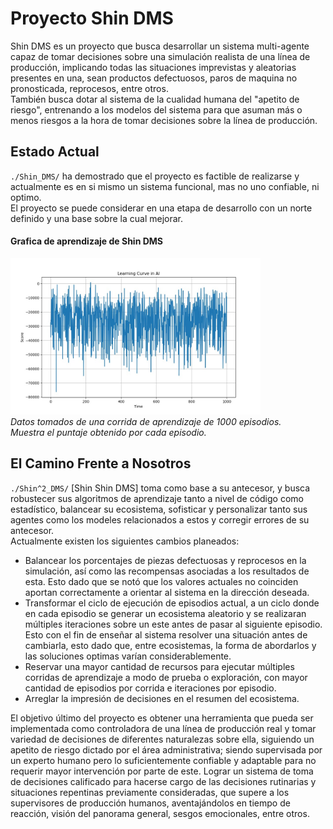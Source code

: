 # Proyecto Shin DMS
Shin DMS es un proyecto que busca desarrollar un sistema multi-agente capaz de tomar decisiones sobre una simulación realista de una línea de producción, implicando todas las situaciones imprevistas y aleatorias presentes en una, sean productos defectuosos, paros de maquina no pronosticada, reprocesos, entre otros.<br>
También busca dotar al sistema de la cualidad humana del "apetito de riesgo", entrenando a los modelos del sistema para que asuman más o menos riesgos a la hora de tomar decisiones sobre la línea de producción.

## Estado Actual 
`./Shin_DMS/` ha demostrado que el proyecto es factible de realizarse y actualmente es en si mismo un sistema funcional, mas no uno confiable, ni optimo.<br>
El proyecto se puede considerar en una etapa de desarrollo con un norte definido y una base sobre la cual mejorar.
#### Grafica de aprendizaje de Shin DMS
<img src="/Shin_DMS/Reultados_1/grafica_aprendizaje.jpeg" height="250px" width="400px" ><br>
_Datos tomados de una corrida de aprendizaje de 1000 episodios.<br>
Muestra el puntaje obtenido por cada episodio._

## El Camino Frente a Nosotros
`./Shin^2_DMS/` [Shin Shin DMS] toma como base a su antecesor, y busca robustecer sus algoritmos de aprendizaje tanto a nivel de código como estadístico, balancear su ecosistema, sofisticar y personalizar tanto sus agentes como los modeles relacionados a estos y corregir errores de su antecesor.<br>
Actualmente existen los siguientes cambios planeados:
- Balancear los porcentajes de piezas defectuosas y reprocesos en la simulación, así como las recompensas asociadas a los resultados de esta. Esto dado que se notó que los valores actuales no coinciden aportan correctamente a orientar al sistema en la dirección deseada.
- Transformar el ciclo de ejecución de episodios actual, a un ciclo donde en cada episodio se generar un ecosistema aleatorio y se realizaran múltiples iteraciones sobre un este antes de pasar al siguiente episodio. Esto con el fin de enseñar al sistema resolver una situación antes de cambiarla, esto dado que, entre ecosistemas, la forma de abordarlos y las soluciones optimas varían considerablemente.
- Reservar una mayor cantidad de recursos para ejecutar múltiples corridas de aprendizaje a modo de prueba o exploración, con mayor cantidad de episodios por corrida e iteraciones por episodio.
- Arreglar la impresión de decisiones en el resumen del ecosistema.

El objetivo último del proyecto es obtener una herramienta que pueda ser implementada como controladora de una línea de producción real y tomar variedad de decisiones de diferentes naturalezas sobre ella, siguiendo un apetito de riesgo dictado por el área administrativa; siendo supervisada por un experto humano pero lo suficientemente confiable y adaptable para no requerir mayor intervención por parte de este. Lograr un sistema de toma de decisiones calificado para hacerse cargo de las decisiones rutinarias y situaciones repentinas previamente consideradas, que supere a los supervisores de producción humanos, aventajándolos en tiempo de reacción, visión del panorama general, sesgos emocionales, entre otros.
